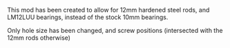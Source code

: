 This mod has been created to allow for 12mm hardened steel rods, and LM12LUU bearings, instead of the stock 10mm bearings.

Only hole size has been changed, and screw positions (intersected with the 12mm rods otherwise)
